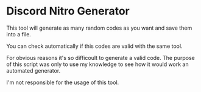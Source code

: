# Discord Nitro Generator

This tool will generate as many random codes as you want and save them into a file.

You can check automatically if this codes are valid with the same tool.

For obvious reasons it's so difficoult to generate a valid code. The purpose of this script was only to use my knowledge to see how it would work an automated generator.

I'm not responsible for the usage of this tool.  
